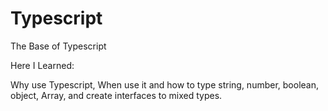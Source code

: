 # Typescript

The Base of Typescript 

Here I Learned:

Why use Typescript, When use it and how to type string, number, boolean, object, Array, and create interfaces to mixed types.
